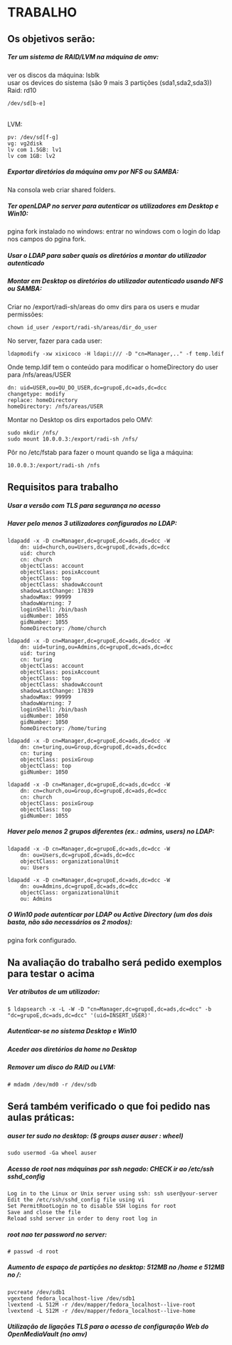 # TRABALHO

## Os objetivos serão:
##### Ter um sistema de RAID/LVM na máquina de omv:
ver os discos da máquina: lsblk
<br />
usar os devices do sistema (são 9 mais 3 partições (sda1,sda2,sda3))
<br />
Raid: rd10
	
	/dev/sd[b-e]
<br />
LVM:

	pv: /dev/sd[f-g]
	vg: vg2disk
	lv com 1.5GB: lv1
	lv com 1GB: lv2

##### Exportar diretórios da máquina omv por NFS ou SAMBA:
Na consola web criar shared folders.

##### Ter openLDAP no server para autenticar os utilizadores em Desktop e Win10:
pgina fork instalado no windows: entrar no windows com o login do ldap nos campos do pgina fork.

##### Usar o LDAP para saber quais os diretórios a montar do utilizador autenticado

##### Montar em Desktop os diretórios do utilizador autenticado usando NFS ou SAMBA:

Criar no /export/radi-sh/areas do omv dirs para os users e mudar permissões:

	chown id_user /export/radi-sh/areas/dir_do_user

No server, fazer para cada user: 
	
	ldapmodify -xw xixicoco -H ldapi:/// -D "cn=Manager,.." -f temp.ldif

Onde temp.ldif tem o conteúdo para modificar o homeDirectory do user para /nfs/areas/USER

	dn: uid=USER,ou=OU_DO_USER,dc=grupoE,dc=ads,dc=dcc
	changetype: modify
	replace: homeDirectory
	homeDirectory: /nfs/areas/USER

Montar no Desktop os dirs exportados pelo OMV:

	sudo mkdir /nfs/
	sudo mount 10.0.0.3:/export/radi-sh /nfs/

Pôr no /etc/fstab para fazer o mount quando se liga a máquina:

	10.0.0.3:/export/radi-sh /nfs


## Requisitos para trabalho
##### Usar a versão com TLS para segurança no acesso

##### Haver pelo menos 3 utilizadores configurados no LDAP:

	ldapadd -x -D cn=Manager,dc=grupoE,dc=ads,dc=dcc -W
		dn: uid=church,ou=Users,dc=grupoE,dc=ads,dc=dcc
		uid: church
		cn: church
		objectClass: account
		objectClass: posixAccount
		objectClass: top
		objectClass: shadowAccount
		shadowLastChange: 17839
		shadowMax: 99999
		shadowWarning: 7
		loginShell: /bin/bash
		uidNumber: 1055
		gidNumber: 1055
		homeDirectory: /home/church

	ldapadd -x -D cn=Manager,dc=grupoE,dc=ads,dc=dcc -W
		dn: uid=turing,ou=Admins,dc=grupoE,dc=ads,dc=dcc
		uid: turing
		cn: turing
		objectClass: account
		objectClass: posixAccount
		objectClass: top
		objectClass: shadowAccount
		shadowLastChange: 17839
		shadowMax: 99999
		shadowWarning: 7
		loginShell: /bin/bash
		uidNumber: 1050
		gidNumber: 1050
		homeDirectory: /home/turing

	ldapadd -x -D cn=Manager,dc=grupoE,dc=ads,dc=dcc -W
		dn: cn=turing,ou=Group,dc=grupoE,dc=ads,dc=dcc
		cn: turing
		objectClass: posixGroup
		objectClass: top
		gidNumber: 1050

	ldapadd -x -D cn=Manager,dc=grupoE,dc=ads,dc=dcc -W
		dn: cn=church,ou=Group,dc=grupoE,dc=ads,dc=dcc
		cn: church
		objectClass: posixGroup
		objectClass: top
		gidNumber: 1055

##### Haver pelo menos 2 grupos diferentes (ex.: admins, users) no LDAP:

	ldapadd -x -D cn=Manager,dc=grupoE,dc=ads,dc=dcc -W
		dn: ou=Users,dc=grupoE,dc=ads,dc=dcc
		objectClass: organizationalUnit
		ou: Users

	ldapadd -x -D cn=Manager,dc=grupoE,dc=ads,dc=dcc -W
		dn: ou=Admins,dc=grupoE,dc=ads,dc=dcc
		objectClass: organizationalUnit
		ou: Admins
	
##### O Win10 pode autenticar por LDAP ou Active Directory (um dos dois basta, não são necessários os 2 modos):
pgina fork configurado.


## Na avaliação do trabalho será pedido exemplos para testar o acima
##### Ver atributos de um utilizador:
	$ ldapsearch -x -L -W -D "cn=Manager,dc=grupoE,dc=ads,dc=dcc" -b "dc=grupoE,dc=ads,dc=dcc" '(uid=INSERT_USER)'

##### Autenticar-se no sistema Desktop e Win10

##### Aceder aos diretórios da home no Desktop

##### Remover um disco do RAID ou LVM:

	# mdadm /dev/md0 -r /dev/sdb


## Será também verificado o que foi pedido nas aulas práticas:
##### auser ter sudo no desktop: ($ groups auser    auser : wheel)
	sudo usermod -Ga wheel auser		

##### Acesso de root nas máquinas por ssh negado: CHECK ir ao /etc/ssh sshd_config

	Log in to the Linux or Unix server using ssh: ssh user@your-server
	Edit the /etc/ssh/sshd_config file using vi
	Set PermitRootLogin no to disable SSH logins for root
	Save and close the file
	Reload sshd server in order to deny root log in

##### root nao ter password no server:

	# passwd -d root

##### Aumento de espaço de partições no desktop: 512MB no /home e 512MB no /:

	pvcreate /dev/sdb1
	vgextend fedora_localhost-live /dev/sdb1
	lvextend -L 512M -r /dev/mapper/fedora_localhost--live-root
	lvextend -L 512M -r /dev/mapper/fedora_localhost--live-home

##### Utilização de ligações TLS para o acesso de configuração Web do OpenMediaVault (no omv)
